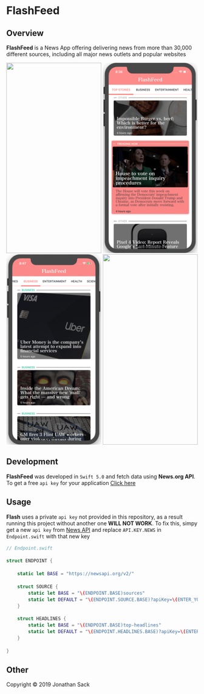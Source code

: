 # FlashFeed

## Overview
**FlashFeed** is a News App offering delivering news from more than 30,000 different sources, including all major news outlets and popular websites

<img src="Demo/demo0.gif" width="250" height="500">   <img src="Demo/demo1.gif" width="250" height="500">   <img src="Demo/demo2.gif" width="250" height="500">  <img src="Demo/demo3.gif" width="250" height="500">


## Development
**FlashFeed** was developed in `Swift 5.0` and fetch data using **News.org API**. To get a free `api key` for your application [Click here](https://newsapi.org/docs/get-started)


## Usage
**Flash** uses a private `api key` not provided in this repository, as a result running this project without another one **WILL NOT WORK**. To fix this, simpy get a new `api key` from [News API](https://newsapi.org/docs/get-started) and replace `API.KEY.NEWS` in `Endpoint.swift` with that new key
```swift
// Endpoint.swift

struct ENDPOINT {

    static let BASE = "https://newsapi.org/v2/"

    struct SOURCE {
        static let BASE = "\(ENDPOINT.BASE)sources"
        static let DEFAULT = "\(ENDPOINT.SOURCE.BASE)?apiKey=\(ENTER_YOUR_NEW_KEY_HERE)"
    }

    struct HEADLINES {
        static let BASE = "\(ENDPOINT.BASE)top-headlines"
        static let DEFAULT = "\(ENDPOINT.HEADLINES.BASE)?apiKey=\(ENTER_YOUR_NEW_KEY_HERE)"
    }

}
```


## Other
Copyright © 2019 Jonathan Sack
